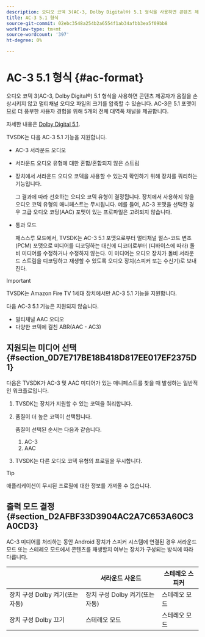 ```yaml
---
description: 오디오 코덱 3(AC-3, Dolby Digital®) 5.1 형식을 사용하면 콘텐츠 제공자가 음질을 손상시키지 않고 멀티채널 오디오 파일의 크기를 압축할 수 있습니다. AC-3은 5.1 포맷이므로 더 풍부한 사용자 경험을 위해 5개의 전체 대역폭 채널을 제공합니다.
title: AC-3 5.1 형식
source-git-commit: 02ebc3548a254b2a6554f1ab34afbb3ea5f09bb8
workflow-type: tm+mt
source-wordcount: '397'
ht-degree: 0%

---
```


# AC-3 5.1 형식 {#ac-format}

오디오 코덱 3(AC-3, Dolby Digital®) 5.1 형식을 사용하면 콘텐츠 제공자가 음질을 손상시키지 않고 멀티채널 오디오 파일의 크기를 압축할 수 있습니다. AC-3은 5.1 포맷이므로 더 풍부한 사용자 경험을 위해 5개의 전체 대역폭 채널을 제공합니다.

자세한 내용은 [Dolby Digital 5.1](https://www.dolby.com/us/en/technologies/dolby-digital.html).

TVSDK는 다음 AC-3 5.1 기능을 지원합니다.

* AC-3 서라운드 오디오
* 서라운드 오디오 유형에 대한 혼합/혼합되지 않은 스트림
* 장치에서 서라운드 오디오 코덱을 사용할 수 있는지 확인하기 위해 장치를 쿼리하는 기능입니다.

  그 결과에 따라 선호하는 오디오 코덱 유형이 결정됩니다. 장치에서 사용하지 않을 오디오 코덱 유형의 매니페스트는 무시됩니다. 예를 들어, AC-3 포맷을 선택한 경우 고급 오디오 코딩(AAC) 포맷이 있는 프로파일은 고려되지 않습니다.
* 통과 모드

  패스스루 모드에서, TVSDK는 AC-3 5.1 포맷으로부터 멀티채널 펄스-코드 변조(PCM) 포맷으로 미디어를 디코딩하는 대신에 디코더로부터 (디바이스에 따라) 돌비 미디어를 수정하거나 수정하지 않는다. 이 미디어는 오디오 장치가 돌비 서라운드 스트림을 디코딩하고 재생할 수 있도록 오디오 장치(스피커 또는 수신기)로 보내진다.

>[!IMPORTANT]
>
>TVSDK는 Amazon Fire TV 1세대 장치에서만 AC-3 5.1 기능을 지원합니다.

다음 AC-3 5.1 기능은 지원되지 않습니다.

* 멀티채널 AAC 오디오
* 다양한 코덱에 걸친 ABR(AAC - AC3)

## 지원되는 미디어 선택 {#section_0D7E717BE18B418D817EE017EF2375D1}

다음은 TVSDK가 AC-3 및 AAC 미디어가 있는 매니페스트를 찾을 때 발생하는 일반적인 워크플로입니다.

1. TVSDK는 장치가 지원할 수 있는 코덱을 쿼리합니다.
1. 품질이 더 높은 코덱이 선택됩니다.

   품질이 선택된 순서는 다음과 같습니다.

   1. AC-3
   1. AAC

1. TVSDK는 다른 오디오 코덱 유형의 프로필을 무시합니다.

>[!TIP]
>
>애플리케이션이 무시된 프로필에 대한 정보를 가져올 수 없습니다.

## 출력 모드 결정 {#section_D2AFBF33D3904AC2A7C653A60C3A0CD3}

AC-3 미디어를 처리하는 동안 Android 장치가 스피커 시스템에 연결된 경우 서라운드 모드 또는 스테레오 모드에서 콘텐츠를 재생할지 여부는 장치가 구성되는 방식에 따라 다릅니다.

|   | **서라운드 사운드** | **스테레오 스피커** |
|---|---|---|
| 장치 구성 Dolby 켜기(또는 자동) | 장치 구성 Dolby 켜기(또는 자동) | 스테레오 모드 |
| 장치 구성 Dolby 끄기 | 스테레오 모드 | 스테레오 모드 |
